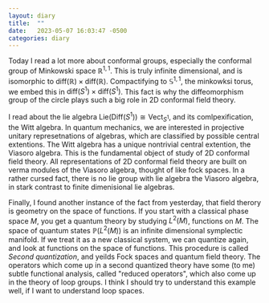 ```yaml
---
layout: diary 
title:  ""
date:   2023-05-07 16:03:47 -0500
categories: diary
---
```


Today I read a lot more about conformal groups, especially the conformal group of Minkowski space $\mathbb{R}^{1,1}$. This is truly infinite dimensional, and is isomorphic to $\text{diff}(\mathbb{R}) \times \text{diff}(\mathbb{R})$. Compactifying to $\mathbb{S}^{1,1}$, the minkowksi torus, we embed this in $\text{diff}(S^1) \times \text{diff}(S^1)$. This fact is why the diffeomorphism group of the circle plays such a big role in 2D conformal field theory. 

I read about the lie algebra $\text{Lie}(\text{Diff}(S^1)) \cong \text{Vect}_{S^1}$, and its comlpexification, the Witt algebra. In quantum mechanics, we are interested in projective unitary represetnations of algebras, which are classified by possible central extentions. The Witt algebra has a unique nontrivial central extention, the Viasoro algebra. This is the fundamental object of study of 2D conformal field theory. All representations of 2D conformal field theory are built on verma modules of the Viasoro algebra, thought of like fock spaces. In a rather cursed fact, there is no lie group with lie algebra the Viasoro algebra, in stark contrast to finite dimenisional lie algebras.

Finally, I found another instance of the fact from yesterday, that field therory is geometry on the space of functions. If you start with a classical phase space $M$, you get a quantum theory by studying $L^2(M)$, functions on $M$. The space of quantum states  $\mathbb{P}(L^2(M))$ is an infinite dimensional symplectic manifold. If we treat it as a new classical system, we can quantize again, and look at functions on the space of functions. This procedure is called *Second quantization*, and yeilds Fock spaces and quantum field theory. The operators which come up in a second quantized theory have some (to me) subtle functional analysis, called "reduced operators", which also come up in the theory of loop groups. I think I should try to understand this example well, if I want to understand loop spaces.
